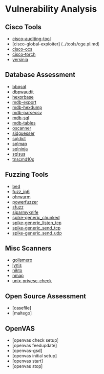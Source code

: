 # Vulnerability Analysis

Cisco Tools
-----------

 * [cisco-auditing-tool](../tools/CAT.md)
 * [cisco-global-exploiter] (../tools/cge.pl.md)
 * [cisco-ocs](../tools/ocs.md)
 * [cisco-torch](../tools/cisco-torch.md)
 * [yersinia](../tools/yersinia.md)

Database Assessment
-------------------

 * [bbqsql](../tools/bbqsql.md)
 * [dbpwaudit](../tools/dbpwaudit.md)
 * [hexorbase](../tools/hexorbase.md)
 * [mdb-export](../tools/mdb-export.md)
 * [mdb-hexdump](../tools/mdb-dump.md)
 * [mdb-parsecsv](../tools/mdb-parsecsv.md)
 * [mdb-sql](../tools/mdb-sql.md)
 * [mdb-tables](../tools/mdb-tables.md)
 * [oscanner](../tools/oscanner.md)
 * [sidguesser](../tools/sidguess.md)
 * [sqldict](../tools/sqldict.md)
 * [sqlmap](../tools/sqlmap.md)
 * [sqlninja](../tools/sqlninja.md)
 * [sqlsus](../tools/sqlsus.md)
 * [tnscmd10g](../tools/tnscmd10g.md)

Fuzzing Tools
-------------

 * [bed](../tools/bed.md)
 * [fuzz_ip6](../tools/fuzz_ip6.md)
 * [ohrwurm](../tools/ohrwurm.md)
 * [powerfuzzer](../tools/powerfuzzer.md)
 * [sfuzz](../tools/sfuzz.md)
 * [siparmyknife](../tools/siparmyknife.md)
 * [spike-generic_chunked](../tools/generic_chunked.md)
 * [spike-generic_listen_tcp](../tools/generic_listen_tcp.md)
 * [spike-generic_send_tcp](../tools/generic_send_tcp.md)
 * [spike-generic_send_udp](../tools/generic_send_udp.md)

Misc Scanners
-------------

 * [golismero](../tools/golismero.py.md)
 * [lynis](../tools/lynis.md)
 * [nikto](../tools/nikto.md)
 * [nmap](../tools/nmap.md)
 * [unix-privesc-check](../tools/unix-privesc-check.md)

Open Source Assessment
----------------------

 * [casefile]
 * [maltego]

OpenVAS
-------

 * [openvas check setup]
 * [openvas feedupdate]
 * [openvas-gsd]
 * [openvas initial setup]
 * [openvas start]
 * [openvas stop]
